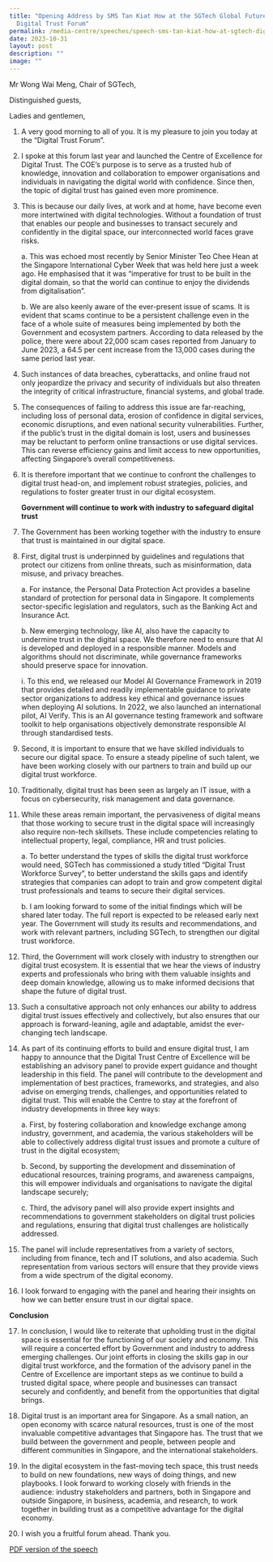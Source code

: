 ```yaml
---
title: "Opening Address by SMS Tan Kiat How at the SGTech Global Future Series:
  Digital Trust Forum"
permalink: /media-centre/speeches/speech-sms-tan-kiat-how-at-sgtech-digital-trust-forum/
date: 2023-10-31
layout: post
description: ""
image: ""
---
```

Mr Wong Wai Meng, Chair of SGTech,

Distinguished guests,

Ladies and gentlemen,

1. A very good morning to all of you. It is my pleasure to join you today at the “Digital Trust Forum”.

2. I spoke at this forum last year and launched the Centre of Excellence for Digital Trust. The COE’s purpose is to serve as a trusted hub of knowledge, innovation and collaboration to empower organisations and individuals in navigating the digital world with confidence. Since then, the topic of digital trust has gained even more prominence.

3. This is because our daily lives, at work and at home, have become even more intertwined with digital technologies. Without a foundation of trust that enables our people and businesses to transact securely and confidently in the digital space, our interconnected world faces grave risks.

    a. This was echoed most recently by Senior Minister Teo Chee Hean at the Singapore International Cyber Week that was held here just a week ago. He emphasised that it was “imperative for trust to be built in the digital domain, so that the world can continue to enjoy the dividends from digitalisation”.

    b. We are also keenly aware of the ever-present issue of scams. It is evident that scams continue to be a persistent challenge even in the face of a whole suite of measures being implemented by both the Government and ecosystem partners. According to data released by the police, there were about 22,000 scam cases reported from January to June 2023, a 64.5 per cent increase from the 13,000 cases during the same period last year.

4. Such instances of data breaches, cyberattacks, and online fraud not only jeopardize the privacy and security of individuals but also threaten the integrity of critical infrastructure, financial systems, and global trade.

5. The consequences of failing to address this issue are far-reaching, including loss of personal data, erosion of confidence in digital services, economic disruptions, and even national security vulnerabilities. Further, if the public’s trust in the digital domain is lost, users and businesses may be reluctant to perform online transactions or use digital services. This can reverse efficiency gains and limit access to new opportunities, affecting Singapore’s overall
competitiveness.

6. It is therefore important that we continue to confront the challenges to digital trust head-on, and implement robust strategies, policies, and regulations to foster greater trust in our digital ecosystem.

    **Government will continue to work with industry to safeguard digital trust**

7. The Government has been working together with the industry to ensure that trust is maintained in our digital space.

8. First, digital trust is underpinned by guidelines and regulations that protect our citizens from online threats, such as misinformation, data misuse, and privacy breaches.

    a. For instance, the Personal Data Protection Act provides a baseline standard of protection for personal data in Singapore. It complements sector-specific legislation and regulators, such as the Banking Act and Insurance Act.

    b. New emerging technology, like AI, also have the capacity to undermine trust in the digital space. We therefore need to ensure that AI is developed and deployed in a responsible manner. Models and algorithms should not discriminate, while governance frameworks should preserve space for innovation.

    i. To this end, we released our Model AI Governance Framework in 2019 that provides detailed and readily implementable guidance to private sector organizations to address key ethical and governance issues when deploying AI solutions. In 2022, we also launched an international pilot, AI Verify. This is an AI governance testing framework and software toolkit to help organisations objectively demonstrate responsible AI through standardised tests.

9. Second, it is important to ensure that we have skilled individuals to secure our digital space. To ensure a steady pipeline of such talent, we have been working closely with our partners to train and build up our digital trust workforce.

10. Traditionally, digital trust has been seen as largely an IT issue, with a focus on cybersecurity, risk management and data governance.

11. While these areas remain important, the pervasiveness of digital means that those working to secure trust in the digital space will increasingly also require non-tech skillsets. These include competencies relating to intellectual property, legal, compliance, HR and trust policies.

    a. To better understand the types of skills the digital trust workforce would need, SGTech has commissioned a study titled “Digital Trust Workforce Survey”, to better understand the skills gaps and identify strategies that companies can adopt to train and grow competent digital trust professionals and teams to secure their digital services.

    b. I am looking forward to some of the initial findings which will be shared later today. The full report is expected to be released early next year. The Government will study its results and recommendations, and work with relevant partners, including SGTech, to strengthen our digital trust workforce.

12. Third, the Government will work closely with industry to strengthen our digital trust ecosystem. It is essential that we hear the views of industry experts and professionals who bring with them valuable insights and deep domain knowledge, allowing us to make informed decisions that shape the future of digital trust.

13. Such a consultative approach not only enhances our ability to address digital trust issues effectively and collectively, but also ensures that our approach is forward-leaning, agile and adaptable, amidst the ever-changing tech landscape.

14. As part of its continuing efforts to build and ensure digital trust, I am happy to announce that the Digital Trust Centre of Excellence will be establishing an advisory panel to provide expert guidance and thought leadership in this field. The panel will contribute to the development and implementation of best practices, frameworks, and strategies, and also advise on emerging trends, challenges, and opportunities related to digital trust. This will enable the Centre to stay at the forefront of industry developments in three key ways:

    a. First, by fostering collaboration and knowledge exchange among industry, government, and academia, the various stakeholders will be able to collectively address digital trust issues and promote a culture of trust in the digital ecosystem;

    b. Second, by supporting the development and dissemination of educational resources, training programs, and awareness campaigns, this will empower individuals and organisations to navigate the digital landscape securely;

    c. Third, the advisory panel will also provide expert insights and recommendations to government stakeholders on digital trust policies and regulations, ensuring that digital trust challenges are holistically addressed.

15. The panel will include representatives from a variety of sectors, including from finance, tech and IT solutions, and also academia. Such representation from various sectors will ensure that they provide views from a wide spectrum of the digital economy.

16. I look forward to engaging with the panel and hearing their insights on how we can better ensure trust in our digital space.

   **Conclusion**

17. In conclusion, I would like to reiterate that upholding trust in the digital space is essential for the functioning of our society and economy. This will require a concerted effort by Government and industry to address emerging challenges. Our joint efforts in closing the skills gap in our digital trust workforce, and the formation of the advisory panel in the Centre of Excellence are important steps as we continue to build a trusted digital space, where people and businesses can transact
securely and confidently, and benefit from the opportunities that digital brings.

18. Digital trust is an important area for Singapore. As a small nation, an open economy with scarce natural resources, trust is one of the most invaluable competitive advantages that Singapore has. The trust that we build between the government and people, between people and different communities in Singapore, and the international stakeholders.

19. In the digital ecosystem in the fast-moving tech space, this trust needs to build on new foundations, new ways of doing things, and new playbooks. I look forward to working closely with friends in the audience: industry stakeholders and partners, both in Singapore and outside Singapore, in business, academia, and research, to work together in building trust as a competitive advantage for the digital economy.

20. I wish you a fruitful forum ahead. Thank you.

[PDF version of the speech](/files/Speeches%202023/speech%20by%20sms%20tan%20kiat%20how%20at%20sgtech%20global%20future%20series%20digital%20trust%20forum%20(31%20oct%202023).pdf)